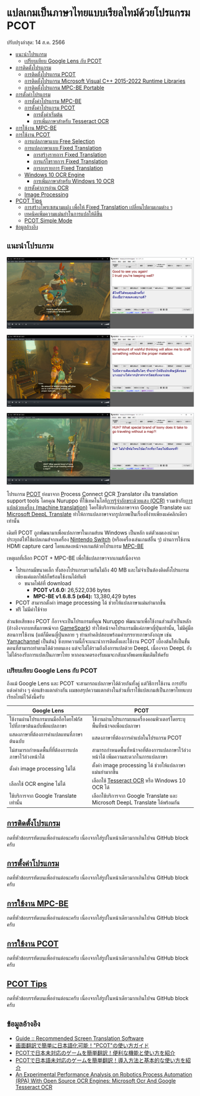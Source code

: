 # แปลเกมเป็นภาษาไทยแบบเรียลไทม์ด้วยโปรแกรม PCOT
ปรับปรุงล่าสุด: 14 ส.ค. 2566

 - [แนะนำโปรแกรม](#แนะนำโปรแกรม)
   - [เปรียบเทียบ Google Lens กับ PCOT](#เปรียบเทียบ-google-lens-กับ-pcot)
 - [การติดตั้งโปรแกรม](Setup.md#การติดตั้งโปรแกรม)
   - [การติดตั้งโปรแกรม PCOT](Setup.md#การติดตั้งโปรแกรม-pcot)
   - [การติดตั้งโปรแกรม Microsoft Visual C++ 2015-2022 Runtime Libraries](Setup.md#การติดตั้งโปรแกรม-microsoft-visual-c-2015-2022-runtime-libraries)
   - [การติดตั้งโปรแกรม MPC-BE Portable](Setup.md#การติดตั้งโปรแกรม-mpc-be-portable)
 - [การตั้งค่าโปรแกรม](Config.md#การตั้งค่าโปรแกรม)
   - [การตั้งค่าโปรแกรม MPC-BE](Config.md#การตั้งค่าโปรแกรม-mpc-be)
   - [การตั้งค่าโปรแกรม PCOT](Config.md#การตั้งค่าโปรแกรม-pcot)
     - [การตั้งค่าเริ่มต้น](Config.md#การตั้งค่าเริ่มต้น)
     - [การเพิ่มภาษาสำหรับ Tesseract OCR](Config.md#การเพิ่มภาษาสำหรับ-tesseract-ocr)
 - [การใช้งาน MPC-BE](Usage.md#การใช้งาน-mpc-be)
 - [การใช้งาน PCOT](Usage.md#การใช้งาน-pcot)
   - [การแปลภาษาแบบ Free Selection](Usage.md#การแปลภาษาแบบ-free-selection)
   - [การแปลภาษาแบบ Fixed Translation](Usage.md#การแปลภาษาแบบ-fixed-translation)
     - [การสร้างรายการ Fixed Translation](Usage.md#การสร้างรายการ-fixed-translation)
     - [การแก้ไขรายการ Fixed Translation](Usage.md#การแก้ไขรายการ-fixed-translation)
     - [การลบรายการ Fixed Translation](Usage.md#การลบรายการ-fixed-translation)
   - [Windows 10 OCR Engine](Usage.md#windows-10-ocr-engine)
     - [การเพิ่มภาษาสำหรับ Windows 10 OCR](Usage.md#การเพิ่มภาษาสำหรับ-windows-10-ocr)
   - [การตั้งค่าการอ่าน OCR](Usage.md#การตั้งค่าการอ่าน-ocr)
   - [Image Processing](Usage.md#image-processing)
 - [PCOT Tips](Tips.md#pcot-tips)
   - [การสร้างโพรเซสนามแฝง เพื่อให้ Fixed Translation เปลี่ยนไปตามเกมต่าง ๆ](Tips.md#การสร้างโพรเซสนามแฝง-เพื่อให้-fixed-translation-เปลี่ยนไปตามเกมต่าง-ๆ)
   - [เทคนิคเพิ่มความแม่นยำในการแปลให้ดีขึ้น](Tips.md#เทคนิคเพิ่มความแม่นยำในการแปลให้ดีขึ้น)
   - [PCOT Simple Mode](Tips.md#pcot-simple-mode)
 - [ข้อมูลอ้างอิง](#ข้อมูลอ้างอิง)

## แนะนำโปรแกรม

<kbd>![PCOT_Showcase_01](Pictures/PCOT_Showcase_01.png)</kbd>

<kbd>![PCOT_Showcase_02](Pictures/PCOT_Showcase_02.png)</kbd>

<kbd>![PCOT_Showcase_04](Pictures/PCOT_Showcase_04.png)</kbd>

โปรแกรม [PCOT](http://www.gc-net.jp/s_54/) ย่อมาจาก <ins>P</ins>rocess <ins>C</ins>onnect <ins>O</ins>CR <ins>T</ins>ranslator เป็น translation support tools โดยคุณ Nuruppo ที่ใช้เทคโนโลยี[การรู้จำอักขระด้วยแสง (OCR)](https://th.wikipedia.org/wiki/การรู้จำอักขระด้วยแสง) รวมเข้ากับ[การแปลด้วยเครื่อง (machine translation)](https://th.wikipedia.org/wiki/การแปลด้วยเครื่อง) โดยใช้บริการแปลภาษาจาก Google Translate และ [Microsoft DeepL Translate](https://www.deepl.com/en/windows-app/) ทำให้การแปลภาษาจากรูปภาพเป็นเรื่องที่ง่ายเพียงแค่คลิกเดียวเท่านั้น

เดิมที PCOT ถูกพัฒนามาเพื่อแปลภาษาในเกมส์บน Windows เป็นหลัก แต่ตัวผมเองนำมาประยุกต์ให้ใช้แปลเกมส์จากเครื่อง [Nintendo Switch](https://www.nintendo.com/th/switch/index.html) (หรือเครื่องเล่นเกมส์อื่น ๆ) ผ่านการใช้งาน HDMI capture card โดยแสดงหน้าจอเกมส์ด้วยโปรแกรม [MPC-BE](https://www.videohelp.com/software/MPC-BE)

เหตุผลที่เลือก PCOT + MPC-BE เพื่อใช้แปลภาษาจากเกมส์เนื่องจาก
 - โปรแกรมมีขนาดเล็ก ทั้งสองโปรแกรมรวมกันไม่ถึง 40 MB และไม่จำเป็นต้องติดตั้งโปรแกรม เพียงแค่แตกไฟล์ก็พร้อมใช้งานได้ทันที
   - ขนาดไฟล์ที่ download
     - **PCOT v1.6.0:** 26,522,036 bytes
     - **MPC-BE v1.6.8.5 (x64):** 13,380,429 bytes
 - PCOT สามารถตั้งค่า image processing ได้ ช่วยให้แปลภาษาแม่นยำมากขึ้น
 - ฟรี ไม่มีค่าใช้จ่าย

ส่วนข้อเสียของ PCOT ก็อาจจะเป็นโปรแกรมที่คุณ Nuruppo พัฒนามาเพื่อใช้งานส่วนตัวเป็นหลัก (อ้างอิงจากบทสัมภาษณ์จาก [GameSpark](https://www.gamespark.jp/article/2021/07/02/110097.html)) ทำให้หน้าจอโปรแกรมมีแค่ภาษาญี่ปุ่นเท่านั้น, ไม่มีคู่มือสอนการใช้งาน (แต่ก็มีคนญี่ปุ่นหลาย ๆ ท่านทำคลิปสอบพร้อมคำบรรยายภาษาอังกฤษ เช่น [Yamachannel](https://www.youtube.com/watch?v=hvPRcvR8bCo) เป็นต้น) ซึ่งบทความนี้ก็จะแนะนำการติดตั้งและใช้งาน PCOT เบื้องต้นให้เป็นขั้นตอนที่สามารถทำตามได้ด้วยตนเอง แต่จะไม่ได้รวมถึงถึงการแปลด้วย DeepL เนื่องจาก DeepL ยังไม่ได้รองรับการแปลเป็นภาษาไทย หากอนาคตรองรับผมจะกลับมาอัพเดทเพิ่มเติมให้ครับ

### เปรียบเทียบ Google Lens กับ PCOT

ถึงแม้ Google Lens และ PCOT จะสามารถแปลภาษาได้ด้วยกันทั้งคู่ แต่วิธีการใช้งาน การปรับแต่งค่าต่าง ๆ ค่อนข้างแตกต่างกัน ผมขอสรุปความแตกต่างในส่วนที่เราใช้แปลเกมส์เป็นภาษาไทยแบบเรียลไทม์ไว้ดังนี้ครับ

|Google Lens|PCOT|
|-|-|
|ใช้งานผ่านโปรแกรมบนมือถือโดยโฟกัสไปที่ภาษาต้นฉบับพื่อแปลภาษา|ใช้งานผ่านโปรแกรมบนเครื่องคอมพิวเตอร์โดยระบุพื้นที่หน้าจอเพื่อแปลภาษา|
|แสดงภาษาที่ต้องการคำแปลแทนที่ภาษาต้นฉบับ|แสดงภาษาที่ต้องการคำแปลในโปรแกรม PCOT|
|ไม่สามารถกำหนดพื้นที่ที่ต้องการแปลภาษาไว้ล่วงหน้าได้|สามารถกำหนดพื้นที่หน้าจอที่ต้องการแปลภาษาไว้ล่วงหน้าได้ เพิ่มความสะดวกในการแปลภาษา|
|ตั้งค่า image processing ไม่ได้|ตั้งค่า image processing ได้ ช่วยให้แปลภาษาแม่นยำมากขึ้น|
|เลือกใช้ OCR engine ไม่ได้|เลือกใช้ [Tesseract OCR](https://github.com/tesseract-ocr/tesseract) หรือ Windows 10 OCR ได้|
|ใช้บริการจาก Google Translate เท่านั้น|เลือกใช้บริการจาก Google Translate และ Microsoft DeepL Translate ได้พร้อมกัน|

## [การติดตั้งโปรแกรม](Setup.md#การติดตั้งโปรแกรม)

กดที่หัวข้อบรรทัดบนเพื่ออ่านต่อนะครับ เนื่องจากใส่รูปในหน้าเดียวมากเกินไปจน GitHub block ครับ

## [การตั้งค่าโปรแกรม](Config.md#การตั้งค่าโปรแกรม)

กดที่หัวข้อบรรทัดบนเพื่ออ่านต่อนะครับ เนื่องจากใส่รูปในหน้าเดียวมากเกินไปจน GitHub block ครับ

## [การใช้งาน MPC-BE](Usage.md#การใช้งาน-mpc-be)

กดที่หัวข้อบรรทัดบนเพื่ออ่านต่อนะครับ เนื่องจากใส่รูปในหน้าเดียวมากเกินไปจน GitHub block ครับ

## [การใช้งาน PCOT](Usage.md#การใช้งาน-pcot)

กดที่หัวข้อบรรทัดบนเพื่ออ่านต่อนะครับ เนื่องจากใส่รูปในหน้าเดียวมากเกินไปจน GitHub block ครับ

## [PCOT Tips](Tips.md#pcot-tips)

กดที่หัวข้อบรรทัดบนเพื่ออ่านต่อนะครับ เนื่องจากใส่รูปในหน้าเดียวมากเกินไปจน GitHub block ครับ

## ข้อมูลอ้างอิง
 - [Guide :: Recommended Screen Translation Software](https://steamcommunity.com/sharedfiles/filedetails/?id=2847675160)
 - [画面翻訳で簡単に日本語化可能！"PCOT"の使い方ガイド](https://steamcommunity.com/sharedfiles/filedetails/?id=2649183272)
 - [PCOTで日本未対応のゲームを簡単翻訳！便利な機能と使い方を紹介](https://yamachannel-blog.com/game-translation/)
 - [PCOTで日本語未対応のゲームを簡単翻訳！導入方法と基本的な使い方を紹介](https://yamachannel-blog.com/game-translation-pcot/)
 - [An Experimental Performance Analysis on Robotics Process Automation (RPA) With Open Source OCR Engines: Microsoft Ocr And Google Tesseract OCR](https://iopscience.iop.org/article/10.1088/1757-899X/1059/1/012004)
